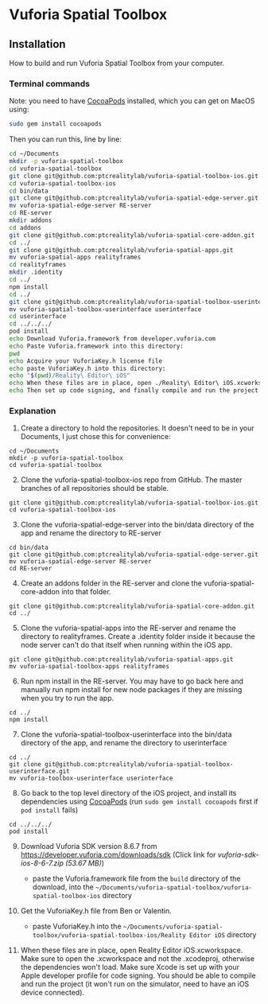 # Vuforia Spatial Toolbox

## Installation
How to build and run Vuforia Spatial Toolbox from your computer.

### Terminal commands

Note: you need to have [CocoaPods](https://guides.cocoapods.org/using/getting-started.html) installed, which you can get on MacOS using:

```bash
sudo gem install cocoapods
```

Then you can run this, line by line:

```bash
cd ~/Documents
mkdir -p vuforia-spatial-toolbox
cd vuforia-spatial-toolbox
git clone git@github.com:ptcrealitylab/vuforia-spatial-toolbox-ios.git
cd vuforia-spatial-toolbox-ios
cd bin/data
git clone git@github.com:ptcrealitylab/vuforia-spatial-edge-server.git
mv vuforia-spatial-edge-server RE-server
cd RE-server
mkdir addons
cd addons
git clone git@github.com:ptcrealitylab/vuforia-spatial-core-addon.git
cd ../
git clone git@github.com:ptcrealitylab/vuforia-spatial-apps.git
mv vuforia-spatial-apps realityframes
cd realityframes
mkdir .identity
cd ../
npm install
cd ../
git clone git@github.com:ptcrealitylab/vuforia-spatial-toolbox-userinterface.git
mv vuforia-spatial-toolbox-userinterface userinterface
cd userinterface
cd ../../../
pod install
echo Download Vuforia.framework from developer.vuforia.com
echo Paste Vuforia.framework into this directory:
pwd
echo Acquire your VuforiaKey.h license file
echo paste VuforiaKey.h into this directory:
echo "$(pwd)/Reality\ Editor\ iOS"
echo When these files are in place, open ./Reality\ Editor\ iOS.xcworkspace
echo Then set up code signing, and finally compile and run the project.
```



### Explanation

1. Create a directory to hold the repositories. It doesn't need to be in your Documents, I just chose this for convenience:

```
cd ~/Documents
mkdir -p vuforia-spatial-toolbox
cd vuforia-spatial-toolbox
```

2) Clone the vuforia-spatial-toolbox-ios repo from GitHub. The master branches of all repositories should be stable.

```
git clone git@github.com:ptcrealitylab/vuforia-spatial-toolbox-ios.git
cd vuforia-spatial-toolbox-ios
```


3) Clone the vuforia-spatial-edge-server into the bin/data directory of the app and rename the directory to RE-server

```
cd bin/data
git clone git@github.com:ptcrealitylab/vuforia-spatial-edge-server.git
mv vuforia-spatial-edge-server RE-server
cd RE-server
```


4) Create an addons folder in the RE-server and clone the vuforia-spatial-core-addon into that folder.

```
git clone git@github.com:ptcrealitylab/vuforia-spatial-core-addon.git
cd ../
```


5) Clone the vuforia-spatial-apps into the RE-server and rename the directory to realityframes. Create a .identity folder inside it because the node server can't do that itself when running within the iOS app.

```
git clone git@github.com:ptcrealitylab/vuforia-spatial-apps.git
mv vuforia-spatial-toolbox-apps realityframes
```


6) Run npm install in the RE-server. You may have to go back here and manually run npm install for new node packages if they are missing when you try to run the app.

```
cd ../
npm install
```


7) Clone the vuforia-spatial-toolbox-userinterface into the bin/data directory of the app, and rename the directory to userinterface

```
cd ../
git clone git@github.com:ptcrealitylab/vuforia-spatial-toolbox-userinterface.git
mv vuforia-toolbox-userinterface userinterface
```


8) Go back to the top level directory of the iOS project, and install its dependencies using [CocoaPods](https://guides.cocoapods.org/using/getting-started.html) (run `sudo gem install cocoapods` first if `pod install` fails)

```
cd ../../../
pod install
```


9) Download Vuforia SDK version 8.6.7 from https://developer.vuforia.com/downloads/sdk (Click link for *vuforia-sdk-ios-8-6-7.zip (53.67 MB)*)

    - paste the Vuforia.framework file from the `build` directory of the download, into the `~/Documents/vuforia-spatial-toolbox/vuforia-spatial-toolbox-ios` directory


10) Get the VuforiaKey.h file from Ben or Valentin.

    - paste VuforiaKey.h into the `~/Documents/vuforia-spatial-toolbox/vuforia-spatial-toolbox-ios/Reality Editor iOS` directory 


11) When these files are in place, open Reality Editor iOS.xcworkspace. Make sure to open the .xcworkspace and not the .xcodeproj, otherwise the dependencies won't load. Make sure Xcode is set up with your Apple developer profile for code signing. You should be able to compile and run the project (it won't run on the simulator, need to have an iOS device connected).
